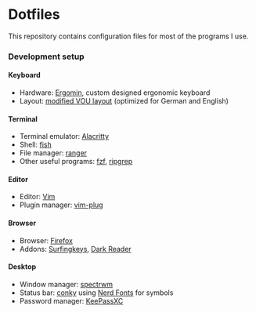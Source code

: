 # Dotfiles
This repository contains configuration files for most of the programs I use.

### Development setup
#### Keyboard
* Hardware: [Ergomin](https://github.com/julianschuler/keyboards/tree/master/ergomin), custom designed ergonomic keyboard
* Layout: [modified VOU layout]( https://github.com/julianschuler/keyboards/blob/master/ergomin/qmk/keymaps/julianschuler/keymap.c#L62) (optimized for German and English)

#### Terminal
* Terminal emulator: [Alacritty](https://alacritty.org/)
* Shell: [fish](https://github.com/fish-shell/fish-shell)
* File manager: [ranger](https://github.com/ranger/ranger)
* Other useful programs: [fzf](https://github.com/junegunn/fzf), [ripgrep](https://github.com/BurntSushi/ripgrep)

#### Editor
* Editor: [Vim](https://github.com/vim/vim)
* Plugin manager: [vim-plug](https://github.com/junegunn/vim-plug)

#### Browser
* Browser: [Firefox](https://www.mozilla.org/de/firefox/new)
* Addons: [Surfingkeys](https://github.com/brookhong/Surfingkeys), [Dark Reader](https://github.com/darkreader/darkreader)

#### Desktop
* Window manager: [spectrwm](https://github.com/conformal/spectrwm)
* Status bar: [conky](https://github.com/brndnmtthws/conky) using [Nerd Fonts](https://www.nerdfonts.com) for symbols
* Password manager: [KeePassXC](https://keepassxc.org)

